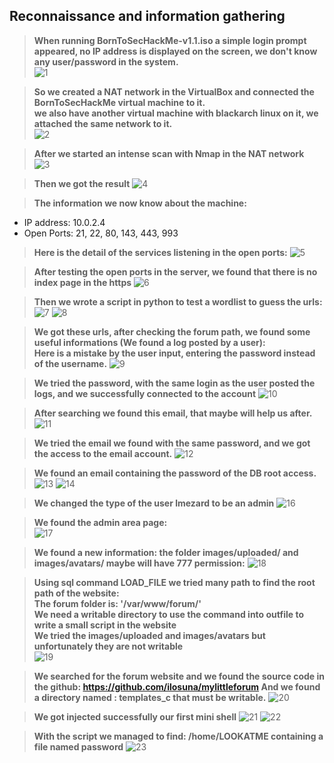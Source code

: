 ## Reconnaissance and information gathering
> **When running BornToSecHackMe-v1.1.iso a simple login prompt appeared, no IP address is displayed on the screen, we don't know any user/password in the system.**  
![1](https://raw.githubusercontent.com/oulhafiane/BornToSecHackMe-CTF/main/ressources/1.png)

> **So we created a NAT network in the VirtualBox and connected the BornToSecHackMe virtual machine to it.  
we also have another virtual machine with blackarch linux on it, we attached the same network to it.**  
![2](https://raw.githubusercontent.com/oulhafiane/BornToSecHackMe-CTF/main/ressources/2.png)

> **After we started an intense scan with Nmap in the NAT network**  
![3](https://raw.githubusercontent.com/oulhafiane/BornToSecHackMe-CTF/main/ressources/3.png)

> **Then we got the result**
![4](https://raw.githubusercontent.com/oulhafiane/BornToSecHackMe-CTF/main/ressources/4.png)

> **The information we now know about the machine:**   
- IP address: 10.0.2.4  
- Open Ports: 21, 22, 80, 143, 443, 993  

> **Here is the detail of the services listening in the open ports:**
![5](https://raw.githubusercontent.com/oulhafiane/BornToSecHackMe-CTF/main/ressources/5.png)

> **After testing the open ports in the server, we found that there is no index page in the https**
![6](https://raw.githubusercontent.com/oulhafiane/BornToSecHackMe-CTF/main/ressources/6.png)

> **Then we wrote a script in python to test a wordlist to guess the urls:**
![7](https://raw.githubusercontent.com/oulhafiane/BornToSecHackMe-CTF/main/ressources/7.png)
![8](https://raw.githubusercontent.com/oulhafiane/BornToSecHackMe-CTF/main/ressources/8.png)

> **We got these urls, after checking the forum path, we found some useful informations (We found a log posted by a user):  
Here is a mistake by the user input, entering the password instead of the username.**
![9](https://raw.githubusercontent.com/oulhafiane/BornToSecHackMe-CTF/main/ressources/9.png)

> **We tried the password, with the same login as the user posted the logs, and we successfully connected to the account**
![10](https://raw.githubusercontent.com/oulhafiane/BornToSecHackMe-CTF/main/ressources/10.png)

> **After searching we found this email, that maybe will help us after.**
![11](https://raw.githubusercontent.com/oulhafiane/BornToSecHackMe-CTF/main/ressources/11.png)

> **We tried the email we found with the same password, and we got the access to the email account.**
![12](https://raw.githubusercontent.com/oulhafiane/BornToSecHackMe-CTF/main/ressources/12.png)

> **We found an email containing the password of the DB root access.**
![13](https://raw.githubusercontent.com/oulhafiane/BornToSecHackMe-CTF/main/ressources/13.png)
![14](https://raw.githubusercontent.com/oulhafiane/BornToSecHackMe-CTF/main/ressources/14.png)

> **We changed the type of the user lmezard to be an admin**
![16](https://raw.githubusercontent.com/oulhafiane/BornToSecHackMe-CTF/main/ressources/16.png)

> **We found the admin area page:**  
![17](https://raw.githubusercontent.com/oulhafiane/BornToSecHackMe-CTF/main/ressources/17.png)

> **We found a new information: the folder images/uploaded/ and images/avatars/ maybe will have 777 permission:**
![18](https://raw.githubusercontent.com/oulhafiane/BornToSecHackMe-CTF/main/ressources/18.png)

> **Using sql command LOAD_FILE we tried many path to find the root path of the website:  
The forum folder is: '/var/www/forum/'  
We need a writable directory to use the command into outfile to write a small script in the website   
We tried the images/uploaded and images/avatars but unfortunately they are not writable**  
![19](https://raw.githubusercontent.com/oulhafiane/BornToSecHackMe-CTF/main/ressources/19.png)

> **We searched for the forum website and we found the source code in the github: https://github.com/ilosuna/mylittleforum
And we found a directory named : templates_c that must be writable.**
![20](https://raw.githubusercontent.com/oulhafiane/BornToSecHackMe-CTF/main/ressources/20.png)

> **We got injected successfully our first mini shell**
![21](https://raw.githubusercontent.com/oulhafiane/BornToSecHackMe-CTF/main/ressources/21.png)
![22](https://raw.githubusercontent.com/oulhafiane/BornToSecHackMe-CTF/main/ressources/22.png)

> **With the script we managed to find: /home/LOOKATME containing a file named password**
![23](https://raw.githubusercontent.com/oulhafiane/BornToSecHackMe-CTF/main/ressources/23.png)


